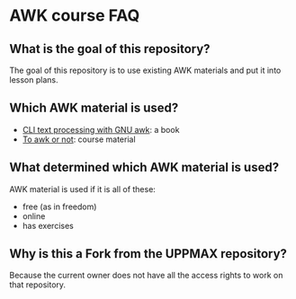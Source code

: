 # AWK course FAQ

## What is the goal of this repository?

The goal of this repository is to use existing AWK materials
and put it into lesson plans. 

## Which AWK material is used?

 * [CLI text processing with GNU awk](https://learnbyexample.github.io/learn_gnuawk/): a book
 * [To awk or not](https://pmitev.github.io/to-awk-or-not): course material

## What determined which AWK material is used?

AWK material is used if it is all of these:

- free (as in freedom)
- online
- has exercises

## Why is this a Fork from the UPPMAX repository?

Because the current owner does not have all 
the access rights to work on that repository.
